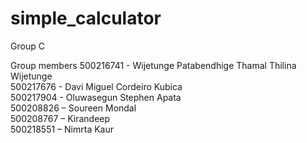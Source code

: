 # simple_calculator

Group C

Group members
  500216741 - Wijetunge Patabendhige Thamal Thilina Wijetunge  
  500217676 - Davi Miguel Cordeiro Kubica  
  500217904 - Oluwasegun Stephen Apata  
  500208826 – Soureen Mondal  
  500208767 – Kirandeep  
  500218551 – Nimrta Kaur  
